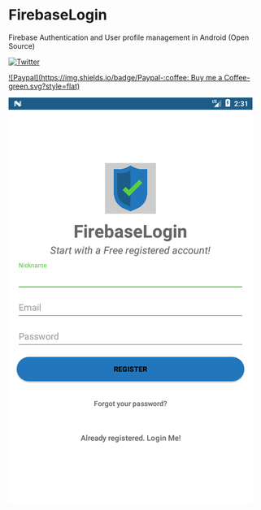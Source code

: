 # FirebaseLogin
Firebase Authentication and User profile management in Android (Open Source)

[![Twitter](https://img.shields.io/badge/Twitter-@aulavara-blue.svg?style=flat)](http://twitter.com/aulavara)

[![Paypal](https://img.shields.io/badge/Paypal-:coffee: Buy me a Coffee-green.svg?style=flat)](http://twitter.com/aulavara)

![alt text](https://github.com/Lazarus118/FirebaseLogin/blob/master/resources/Screenshot_2.png?raw=true)

